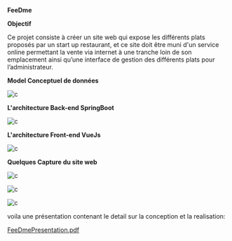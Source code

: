 **FeeDme**

**Objectif**

Ce projet consiste à créer un site web qui expose les différents plats proposés par un start up restaurant, et ce site doit être muni d'un service online permettant la vente via internet à une tranche loin de son emplacement ainsi qu’une interface de gestion des différents plats pour l’administrateur.

**Model Conceptuel de données**

![c](https://github.com/SalmaEzzaydy/FeeDme/assets/153545273/0afbdb3d-8f91-4549-8302-73f0f6b45f3a)

**L'architecture Back-end SpringBoot**

![c](https://github.com/SalmaEzzaydy/FeeDme/assets/153545273/3ea39436-c226-4eeb-9119-f0736dc5be1e)

**L'architecture Front-end VueJs**

![c](https://github.com/SalmaEzzaydy/FeeDme/assets/153545273/3a689895-eeb0-40b3-8888-688a20357fe1)


**Quelques Capture du site web**


![c](https://github.com/SalmaEzzaydy/FeeDme/assets/153545273/b4c6902c-e95a-4c5f-a694-e2b1fe7a45d5)


![c](https://github.com/SalmaEzzaydy/FeeDme/assets/153545273/3a9fd7df-09ba-4d92-afdd-ee188d8bfaba)


![c](https://github.com/SalmaEzzaydy/FeeDme/assets/153545273/fe93c6f0-39f6-4dd9-8210-90b321138cd0)

voila une présentation contenant le detail sur la conception et la realisation:

[FeeDmePresentation.pdf](https://github.com/SalmaEzzaydy/FeeDme/files/13648959/FeeDmePresentation.pdf)








